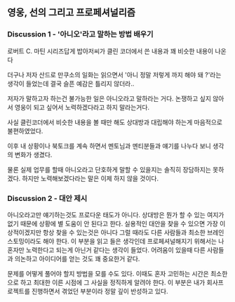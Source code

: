 ## 영웅, 선의 그리고 프로페셔널리즘


### Discussion 1 - '아니오'라고 말하는 방법 배우기

로버트 C. 마틴 시리즈답게 밥아저씨가 클린 코더에서 쓴 내용과 꽤 비슷한 내용이 나온다 

더구나 저자 산드로 만쿠소의 일화는 읽으면서 '아니 정말 저렇게 까지 해야 돼 ?'라는 생각이 들었는데 결국 슬픈 예감은 틀리지 않더라..

저자가 말하고자 하는건  불가능한 일은 아니오라고 말하라는 거다. 논쟁하고 싶지 않아서 영웅이 되고 싶어서 노력하겠다라고 하지 말라는거다.

사실 클린코더에서 비슷한 내용을 볼 때만 해도 상대방과 대립해야 하는게 마음적으로 불편하였었다.

이후 내 상황이나 북토크를 계속 하면서 멘토님과 멘티분들과 얘기를 나누다 보니 생각의 변화가 생겼다.

물론 실제 업무를 할때 아니오라고 단호하게 말할 수 있을지는 솔직히 장담하지는 못하겠다. 하지만 노력해보겠다라는 말은 이제 하지 않을 것이다.

### Discussion 2 - 대안 제시

아니오라고만 얘기하는것도 프로다운 태도가 아니다. 상대방은 뭔가 할 수 있는 여지가 없기 때문에 상황에 별 도움이 안 된다고 한다.
실용적인 대안을 찾을 수 있으면 가장 이상적이겠지만 항상 찾을 수 있는것은 아니다 그럴 때라도 다른 사람들과 최소한 브레인스토밍이라도 해야 한다.
이 부분을 읽고 들은 생각인데 프로페셔널해지기 위해서는 나 혼자만 노력한다고 되는게 아닌거 같다는 생각이 들었다.
어려움이 있을때 다른 사람들과 의논하고 아이디어를 얻는 것도 꽤 중요한거 같다. 

문제를 어떻게 풀어야 할지 방법을 모를 수도 있다. 이때도 혼자 고민하는 시간은 최소한으로 하고 최대한 이른 시점에 그 사실을 정직하게 알려야 한다.
이 부분은 내가 회사프로젝트를 진행하면서 겪었던 부분이라 정말 깊이 반성하고 있다. 










